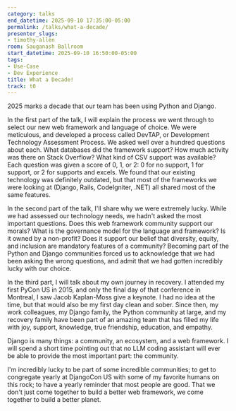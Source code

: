 ```yaml
---
category: talks
end_datetime: 2025-09-10 17:35:00-05:00
permalink: /talks/what-a-decade/
presenter_slugs:
- timothy-allen
room: Sauganash Ballroom
start_datetime: 2025-09-10 16:50:00-05:00
tags:
- Use-Case
- Dev Experience
title: What a Decade!
track: t0
---
```


2025 marks a decade that our team has been using Python and Django.

In the first part of the talk, I will explain the process we went through to select our new web framework and language of choice. We were meticulous, and developed a process called DevTAP, or Development Technology Assessment Process. We asked well over a hundred questions about each. What databases did the framework support? How much activity was there on Stack Overflow? What kind of CSV support was available? Each question was given a score of 0, 1, or 2: 0 for no support, 1 for support, or 2 for supports and excels. We found that our existing technology was definitely outdated, but that most of the frameworks we were looking at (Django, Rails, CodeIgniter, .NET) all shared most of the same features.

In the second part of the talk, I'll share why we were extremely lucky. While we had assessed our technology needs, we hadn't asked the most important questions. Does this web framework community support our morals? What is the governance model for the language and framework? Is it owned by a non-profit? Does it support our belief that diversity, equity, and inclusion are mandatory features of a community? Becoming part of the Python and Django communities forced us to acknowledge that we had been asking the wrong questions, and admit that we had gotten incredibly lucky with our choice.

In the third part, I will talk about my own journey in recovery. I attended my first PyCon US in 2015, and only the final day of that conference in Montreal, I saw Jacob Kaplan-Moss give a keynote. I had no idea at the time, but that would also be my first day clean and sober. Since then, my work colleagues, my Django family, the Python community at large, and my recovery family have been part of an amazing team that has filled my life with joy, support, knowledge, true friendship, education, and empathy.

Django is many things: a community, an ecosystem, and a web framework. I will spend a short time pointing out that no LLM coding assistant will ever be able to provide the most important part: the community.

I'm incredibly lucky to be part of some incredible communities; to get to congregate yearly at DjangoCon US with some of my favorite humans on this rock; to have a yearly reminder that most people are good. That we don't just come together to build a better web framework, we come together to build a better planet.